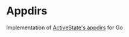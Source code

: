 # Appdirs

Implementation of [ActiveState's appdirs](https://github.com/ActiveState/appdirs) for Go
